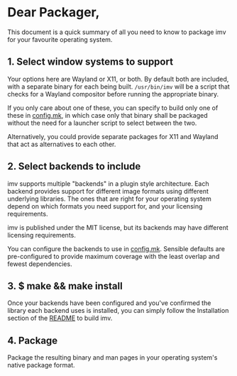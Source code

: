 # Dear Packager,

This document is a quick summary of all you need to know to package imv for
your favourite operating system.

## 1. Select window systems to support

Your options here are Wayland or X11, or both. By default both are included,
with a separate binary for each being built. `/usr/bin/imv` will be a script
that checks for a Wayland compositor before running the appropriate binary.

If you only care about one of these, you can specify to build only one of these
in [config.mk](config.mk), in which case only that binary shall be packaged
without the need for a launcher script to select between the two.

Alternatively, you could provide separate packages for X11 and Wayland that
act as alternatives to each other.

## 2. Select backends to include

imv supports multiple "backends" in a plugin style architecture. Each backend
provides support for different image formats using different underlying
libraries. The ones that are right for your operating system depend on which
formats you need support for, and your licensing requirements.

imv is published under the MIT license, but its backends may have different
licensing requirements.

You can configure the backends to use in [config.mk](config.mk). Sensible
defaults are pre-configured to provide maximum coverage with the least overlap
and fewest dependencies.

## 3. $ make && make install

Once your backends have been configured and you've confirmed the library
each backend uses is installed, you can simply follow the Installation section
of the [README](README.md) to build imv.

## 4. Package

Package the resulting binary and man pages in your operating system's native
package format.
